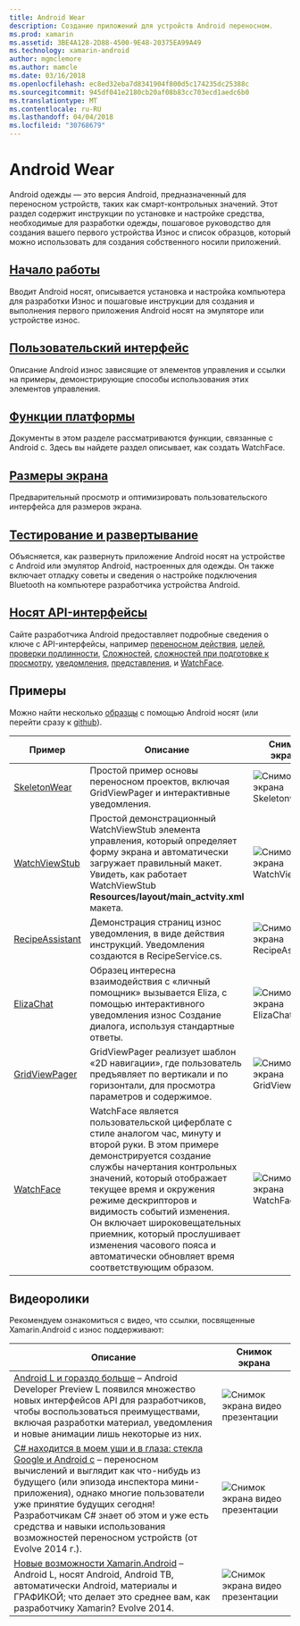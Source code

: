 ```yaml
---
title: Android Wear
description: Создание приложений для устройств Android переносном.
ms.prod: xamarin
ms.assetid: 3BE4A128-2D88-4500-9E48-20375EA99A49
ms.technology: xamarin-android
author: mgmclemore
ms.author: mamcle
ms.date: 03/16/2018
ms.openlocfilehash: ec8ed32eba7d8341904f800d5c174235dc25388c
ms.sourcegitcommit: 945df041e2180cb20af08b83cc703ecd1aedc6b0
ms.translationtype: MT
ms.contentlocale: ru-RU
ms.lasthandoff: 04/04/2018
ms.locfileid: "30768679"
---
```

# <a name="android-wear"></a>Android Wear

Android одежды — это версия Android, предназначенный для переносном устройств, таких как смарт-контрольных значений. Этот раздел содержит инструкции по установке и настройке средства, необходимые для разработки одежды, пошаговое руководство для создания вашего первого устройства Износ и список образцов, который можно использовать для создания собственного носили приложений.

##  <a name="getting-startedandroidwearget-startedindexmd"></a>[Начало работы](~/android/wear/get-started/index.md)

Вводит Android носят, описывается установка и настройка компьютера для разработки Износ и пошаговые инструкции для создания и выполнения первого приложения Android носят на эмуляторе или устройстве износ.

##  <a name="user-interfaceandroidwearuser-interfaceindexmd"></a>[Пользовательский интерфейс](~/android/wear/user-interface/index.md)

Описание Android износ зависящие от элементов управления и ссылки на примеры, демонстрирующие способы использования этих элементов управления.

##  <a name="platform-featuresandroidwearplatformindexmd"></a>[Функции платформы](~/android/wear/platform/index.md)

Документы в этом разделе рассматриваются функции, связанные с Android с. Здесь вы найдете раздел описывает, как создать WatchFace.

##  <a name="screen-sizesandroidwearscreen-sizesmd"></a>[Размеры экрана](~/android/wear/screen-sizes.md)

Предварительный просмотр и оптимизировать пользовательского интерфейса для размеров экрана.

##  <a name="deployment--testingandroidweardeploy-testindexmd"></a>[Тестирование и развертывание](~/android/wear/deploy-test/index.md)

Объясняется, как развернуть приложение Android носят на устройстве с Android или эмулятор Android, настроенных для одежды. Он также включает отладку советы и сведения о настройке подключения Bluetooth на компьютере разработчика устройства Android.

##  <a name="wear-apishttpsdeveloperandroidcomreferenceandroidsupportwearable"></a>[Носят API-интерфейсы](https://developer.android.com/reference/android/support/wearable)

Сайте разработчика Android предоставляет подробные сведения о ключе с API-интерфейсы, например [переносном действия](https://developer.android.com/reference/android/support/wearable/activity/package-summary.html), [целей](https://developer.android.com/reference/com/google/android/wearable/intent/package-summary.html), [проверки подлинности](https://developer.android.com/reference/android/support/wearable/authentication/package-summary.html), [ Сложностей](https://developer.android.com/reference/android/support/wearable/complications/package-summary.html), [сложностей при подготовке к просмотру](https://developer.android.com/reference/android/support/wearable/complications/rendering/package-summary.html), [уведомления](https://developer.android.com/reference/android/support/wearable/notifications/package-summary.html), [представления](https://developer.android.com/reference/android/support/wearable/view/package-summary.html), и [WatchFace](https://developer.android.com/reference/android/support/wearable/watchface/package-summary.html).



## <a name="samples"></a>Примеры

Можно найти несколько [образцы](https://developer.xamarin.com/samples/android/Android%20Wear/) с помощью Android носят (или перейти сразу к [github](https://github.com/xamarin/monodroid-samples/tree/master/wear)). 

|Пример|Описание|Снимок экрана|
|--- |--- |--- |
|[SkeletonWear](https://developer.xamarin.com/samples/SkeletonWear/)|Простой пример основы переносном проектов, включая GridViewPager и интерактивные уведомления.|![Снимок экрана Skeletonwear](images/skeleton.png)|
|[WatchViewStub](https://developer.xamarin.com/samples/WatchViewStub/)|Простой демонстрационный WatchViewStub элемента управления, который определяет форму экрана и автоматически загружает правильный макет.  Увидеть, как работает WatchViewStub **Resources/layout/main_actvity.xml** макета.|![Снимок экрана WatchViewStub](images/watchview.png)|
|[RecipeAssistant](https://developer.xamarin.com/samples/RecipeAssistant/)|Демонстрация страниц износ уведомления, в виде действия инструкций. Уведомления создаются в RecipeService.cs.|![Снимок экрана RecipeAssistant](images/recipeassist.png)|
|[ElizaChat](https://developer.xamarin.com/samples/ElizaChat/)|Образец интересна взаимодействия с «личный помощник» вызывается Eliza, с помощью интерактивного уведомления износ Создание диалога, используя стандартные ответы.|![Снимок экрана ElizaChat](images/eliza.png)|
|[GridViewPager](https://developer.xamarin.com/samples/GridViewPager/)|GridViewPager реализует шаблон «2D навигации», где пользователь предъявляет по вертикали и по горизонтали, для просмотра параметров и содержимое.|![Снимок экрана GridViewPager](images/gridviewpager.png)|
|[WatchFace](https://developer.xamarin.com/samples/monodroid/wear/WatchFace)|WatchFace является пользовательской циферблате с стиле аналогом час, минуту и второй руки. В этом примере демонстрируется создание службы начертания контрольных значений, который отображает текущее время и окружения режиме дескрипторов и видимость событий изменения. Он включает широковещательных приемник, который прослушивает изменения часового пояса и автоматически обновляет время соответствующим образом.|![Снимок экрана WatchFace](images/gridviewpager.png)|


##  <a name="videos"></a>Видеоролики

Рекомендуем ознакомиться с видео, что ссылки, посвященные Xamarin.Android с износ поддерживают:

|Описание|Снимок экрана|
|--- |--- |
|[Android L и гораздо больше](http://blog.xamarin.com/webinar-recording-android-l-and-so-much-more/) &ndash; Android Developer Preview L появился множество новых интерфейсов API для разработчиков, чтобы воспользоваться преимуществами, включая разработки материал, уведомления и новые анимации лишь некоторые из них.|![Снимок экрана видео презентации](images/video-android-l.png)|
|[C# находится в моем уши и в глаза: стекла Google и Android с](https://www.youtube.com/watch?v=80H8tXByZQc) &ndash; переносном вычислений и выглядит как что-нибудь из будущего (или эпизода инспектора мини-приложения), однако многие пользователи уже принятие будущих сегодня! Разработчикам C# знает об этом и уже есть средства и навыки использования возможностей переносном устройств (от Evolve 2014 г.).|![Снимок экрана видео презентации](images/video-eyes-ears.png)|
|[Новые возможности Xamarin.Android](https://www.youtube.com/watch?v=Gpqc2XZIQfU) &ndash; Android L, носят Android, Android ТВ, автоматически Android, материалы и ГРАФИКОЙ; что делает это среднее вам, как разработчику Xamarin? Evolve 2014.|![Снимок экрана видео презентации](Images/video-whats-new.png)|


<!--

March 18
http://blog.xamarin.com/android-wear/

August 14
http://blog.xamarin.com/android-l-developer-preview-android-wear-support/

August 27
http://blog.xamarin.com/tips-for-your-first-android-wear-app/

Watch Face
https://github.com/Redth/Xamarin.Wear.WatchFace
-->
